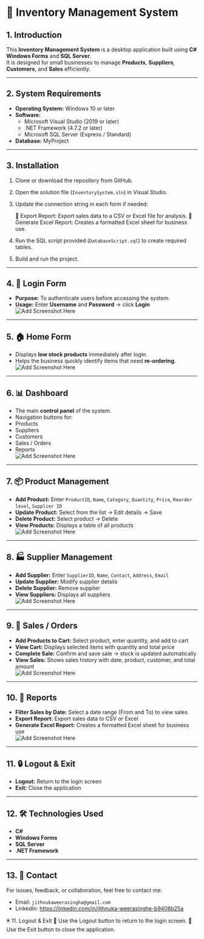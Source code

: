 # 🏪 Inventory Management System

## 1. Introduction
This **Inventory Management System** is a desktop application built using **C# Windows Forms** and **SQL Server**.  
It is designed for small businesses to manage **Products**, **Suppliers**, **Customers**, and **Sales** efficiently.

---

## 2. System Requirements
- **Operating System:** Windows 10 or later  
- **Software:**
  - Microsoft Visual Studio (2019 or later)  
  - .NET Framework (4.7.2 or later)  
  - Microsoft SQL Server (Express / Standard)  
- **Database:** MyProject

---

## 3. Installation
1. Clone or download the repository from GitHub.  
2. Open the solution file (`InventorySystem.sln`) in Visual Studio.  
3. Update the connection string in each form if needed:  

     Export Report: Export sales data to a CSV or Excel file for analysis.
     Generate Excel Report: Creates a formatted Excel sheet for business use.
4. Run the SQL script provided (`DatabaseScript.sql`) to create required tables.  
5. Build and run the project.

---

## 4. 🔑 Login Form
- **Purpose:** To authenticate users before accessing the system.  
- **Usage:** Enter **Username** and **Password** → click **Login**  
![Add Screenshot Here](link)

---

## 5. 🏠 Home Form
- Displays **low stock products** immediately after login.  
- Helps the business quickly identify items that need **re-ordering**.  
![Add Screenshot Here](link)

---

## 6. 📊 Dashboard
- The main **control panel** of the system.  
- Navigation buttons for:
- Products  
- Suppliers  
- Customers  
- Sales / Orders  
- Reports  
![Add Screenshot Here](link)

---

## 7. 📦 Product Management
- **Add Product:** Enter `ProductID`, `Name`, `Category`, `Quantity`, `Price`, `Reorder level`, `Supplier ID`  
- **Update Product:** Select from the list → Edit details → Save  
- **Delete Product:** Select product → Delete  
- **View Products:** Displays a table of all products  
![Add Screenshot Here](link)

---

## 8. 🏭 Supplier Management
- **Add Supplier:** Enter `SupplierID`, `Name`, `Contact`, `Address`, `Email`  
- **Update Supplier:** Modify supplier details  
- **Delete Supplier:** Remove supplier  
- **View Suppliers:** Displays all suppliers  
![Add Screenshot Here](link)

---

## 9. 🛒 Sales / Orders
- **Add Products to Cart:** Select product, enter quantity, and add to cart  
- **View Cart:** Displays selected items with quantity and total price  
- **Complete Sale:** Confirm and save sale → stock is updated automatically  
- **View Sales:** Shows sales history with date, product, customer, and total amount  
![Add Screenshot Here](link)

---

## 10. 📑 Reports
- **Filter Sales by Date:** Select a date range (From and To) to view sales  
- **Export Report:** Export sales data to CSV or Excel  
- **Generate Excel Report:** Creates a formatted Excel sheet for business use  
![Add Screenshot Here](link)

---

## 11. 🔒 Logout & Exit
- **Logout:** Return to the login screen  
- **Exit:** Close the application

---

## 12. 🛠️ Technologies Used
- **C#**  
- **Windows Forms**  
- **SQL Server**  
- **.NET Framework**

---

## 13. 📧 Contact
For issues, feedback, or collaboration, feel free to contact me:

- Email: `jithnukaweerasingha@gmail.com`  
- LinkedIn: https://linkedin.com/in/jithnuka-weerasinghe-b9408b25a

    
🖲️ 11. Logout & Exit
     Use the Logout button to return to the login screen.
     Use the Exit button to close the application.
